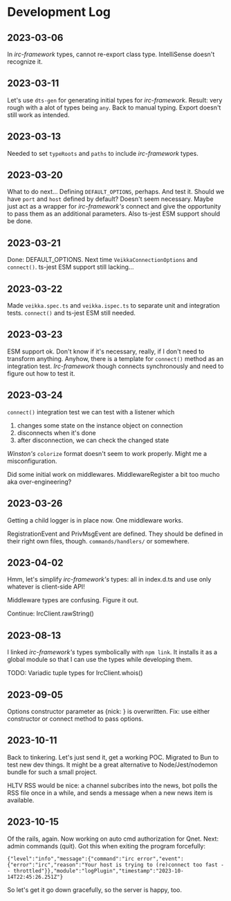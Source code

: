 # Development Log

## 2023-03-06
In *irc-framework* types, cannot re-export class type. IntelliSense doesn't recognize it.

## 2023-03-11
Let's use `dts-gen` for generating initial types for *irc-framework*. Result: very rough with a alot of types being `any`. Back to manual typing. Export doesn't still work as intended.

## 2023-03-13
Needed to set `typeRoots` and `paths` to include *irc-framework* types.

## 2023-03-20
What to do next... Defining `DEFAULT_OPTIONS`, perhaps. And test it. Should we have `port` and `host` defined by default? Doesn't seem necessary. Maybe just act as a wrapper for *irc-framework's* connect and give the opportunity to pass them as an additional parameters. Also ts-jest ESM support should be done.

## 2023-03-21
Done: DEFAULT_OPTIONS. Next time `VeikkaConnectionOptions` and `connect()`. ts-jest ESM support still lacking...

## 2023-03-22
Made `veikka.spec.ts` and `veikka.ispec.ts` to separate unit and integration tests. `connect()` and ts-jest ESM still needed.

## 2023-03-23
ESM support ok. Don't know if it's necessary, really, if I don't need to transform anything. Anyhow, there is a template for `connect()` method as an integration test. *Irc-framework* though connects synchronously and need to figure out how to test it.

## 2023-03-24
`connect()` integration test we can test with a listener which

1) changes some state on the instance object on connection
2) disconnects when it's done
3) after disconnection, we can check the changed state

*Winston's* `colorize` format doesn't seem to work properly. Might me a misconfiguration.

Did some initial work on middlewares. MiddlewareRegister a bit too mucho aka over-engineering?

## 2023-03-26

Getting a child logger is in place now. One middleware works.

RegistrationEvent and PrivMsgEvent are defined. They should be defined in their right own files, though. `commands/handlers/` or somewhere.

## 2023-04-02

Hmm, let's simplify *irc-framework's* types: all in index.d.ts and use only whatever is client-side API!

Middleware types are confusing. Figure it out.

Continue: IrcClient.rawString()

## 2023-08-13

I linked *irc-framework's* types symbolically with `npm link`. It installs it as a global module so that I can use the types while developing them.

TODO: Variadic tuple types for IrcClient.whois()

## 2023-09-05

Options constructor parameter as {nick: <nick>} is overwritten. Fix: use either constructor or connect method to pass options.

## 2023-10-11

Back to tinkering. Let's just send it, get a working POC. Migrated to Bun to test new dev things. It might be a great alternative to Node/Jest/nodemon bundle for such a small project.

HLTV RSS would be nice: a channel subcribes into the news, bot polls the RSS file once in a while, and sends a message when a new news item is available.

## 2023-10-15

Of the rails, again. Now working on auto cmd authorization for Qnet. Next: admin commands (quit). Got this when exiting the program forcefully:

`{"level":"info","message":{"command":"irc error","event":{"error":"irc","reason":"Your host is trying to (re)connect too fast -- throttled"}},"module":"logPlugin","timestamp":"2023-10-14T22:45:26.251Z"}`

So let's get it go down gracefully, so the server is happy, too.
